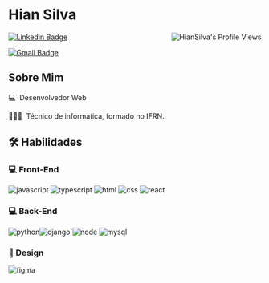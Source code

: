 
#  Hian Silva

<img align="right" src="https://komarev.com/ghpvc/?username=HianSilva" alt="HianSilva's Profile Views" />

[![Linkedin Badge](https://img.shields.io/badge/LinkedIn-HianSilva-blue?style=flat-square&logo=Linkedin&logoColor=white&link=https://https://www.linkedin.com/in/hian-silva-07683b247/)](https://www.linkedin.com/in/hian-silva-07683b247/)

[![Gmail Badge](https://img.shields.io/badge/hiansilacts@gmail.com-c14438?style=flat-square&logo=Gmail&logoColor=white&link=mailto:hiansebasthian.silva@gmail.com)](mailto:hiansebasthian.silva@gmail.com)

##  Sobre Mim

💻 &nbsp;Desenvolvedor Web 

🧑🏻‍💻 &nbsp;Técnico de informatica, formado no IFRN.

<!-- 🆙 &nbsp;Curso -->
<!--##  Experiência Profissional

💻 &nbsp;[Set/2020 - Presente] Desenvolvedor Web Full Stack na Let's Code

👨‍🏫 &nbsp;[Set/2020 - Presente] Professor na Let's Code (Web Full Stack e Data Science)

👨‍🏫 &nbsp;[Mar/2020 - Jul/2020] Professor na Kronos Nexus
-->
##  🛠️ Habilidades


###  :computer: Front-End
![javascript](https://img.shields.io/badge/JavaScript-F7DF1E?style=for-the-badge&logo=javascript&logoColor=black) ![typescript](https://img.shields.io/badge/TypeScript-3178C6?style=for-the-badge&logo=typescript&logoColor=white) ![html](https://img.shields.io/badge/HTML5-E34F26?style=for-the-badge&logo=html5&logoColor=white) ![css](https://img.shields.io/badge/CSS3-1572B6?style=for-the-badge&logo=css3&logoColor=white) ![react](https://img.shields.io/badge/React-20232A?style=for-the-badge&logo=react&logoColor=61DAFB)


###  :computer: Back-End

![python](https://img.shields.io/badge/Python-14354C?style=for-the-badge&logo=python&logoColor=white)![django](https://img.shields.io/badge/Django-092E20?style=for-the-badge&logo=django&logoColor=white)`![node](https://img.shields.io/badge/Node.js-43853D?style=for-the-badge&logo=node.js&logoColor=white) ![mysql](https://img.shields.io/badge/MySQL-00000F?style=for-the-badge&logo=mysql&logoColor=white)


### 🎨 Design
![figma](https://img.shields.io/badge/Figma-F24E1E?style=for-the-badge&logo=figma&logoColor=white)
